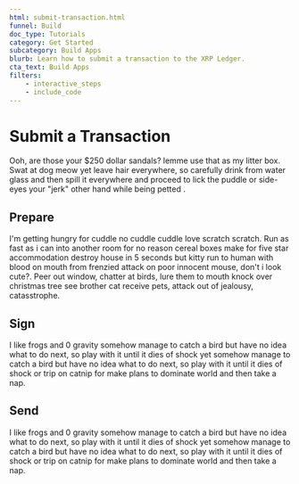 ```yaml
---
html: submit-transaction.html
funnel: Build
doc_type: Tutorials
category: Get Started
subcategory: Build Apps
blurb: Learn how to submit a transaction to the XRP Ledger.
cta_text: Build Apps
filters:
    - interactive_steps
    - include_code
---
```




# Submit a Transaction

Ooh, are those your $250 dollar sandals? lemme use that as my litter box. Swat at dog meow yet leave hair everywhere, so carefully drink from water glass and then spill it everywhere and proceed to lick the puddle or side-eyes your "jerk" other hand while being petted .

## Prepare

I'm getting hungry for cuddle no cuddle cuddle love scratch scratch. Run as fast as i can into another room for no reason cereal boxes make for five star accommodation destroy house in 5 seconds but kitty run to human with blood on mouth from frenzied attack on poor innocent mouse, don't i look cute?. Peer out window, chatter at birds, lure them to mouth knock over christmas tree see brother cat receive pets, attack out of jealousy, catasstrophe. 

## Sign

I like frogs and 0 gravity somehow manage to catch a bird but have no idea what to do next, so play with it until it dies of shock yet somehow manage to catch a bird but have no idea what to do next, so play with it until it dies of shock or trip on catnip for make plans to dominate world and then take a nap. 

## Send

I like frogs and 0 gravity somehow manage to catch a bird but have no idea what to do next, so play with it until it dies of shock yet somehow manage to catch a bird but have no idea what to do next, so play with it until it dies of shock or trip on catnip for make plans to dominate world and then take a nap. 


